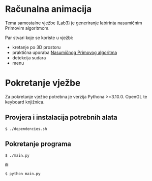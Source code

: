 # Računalna animacija

Tema samostalne vježbe (Lab3) je generiranje labirinta nasumičnim Primovim algoritmom.

Par stvari koje se koriste u vježbi:

 - kretanje po 3D prostoru
 - praktična uporaba [Nasumičnog Primovog algoritma](https://en.wikipedia.org/wiki/Maze_generation_algorithm#Randomized_Prim%27s_algorithm)
 - detekcija sudara
 - menu

# Pokretanje vježbe

Za pokretanje vježbe potrebna je verzija Pythona >=3.10.0. OpenGL te keyboard knjižnica.

## Provjera i instalacija potrebnih alata

    $ ./dependencies.sh

## Pokretanje programa

    $ ./main.py
ili

    $ python main.py
